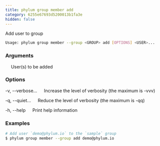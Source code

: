 ```yaml
---
title: phylum group member add
category: 6255e67693d5200013b1fa3e
hidden: false
---
```


Add user to group

```sh
Usage: phylum group member --group <GROUP> add [OPTIONS] <USER>...
```

### Arguments

<USER>
&emsp; User(s) to be added

### Options

-v, --verbose...
&emsp; Increase the level of verbosity (the maximum is -vvv)

-q, --quiet...
&emsp; Reduce the level of verbosity (the maximum is -qq)

-h, --help
&emsp; Print help information

### Examples

```sh
# Add user `demo@phylum.io` to the `sample` group
$ phylum group member --group add demo@phylum.io
```
